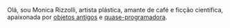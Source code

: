 Olá, sou Monica Rizzolli, artista plástica, amante de café e ficção científica, apaixonada por [objetos antigos](http://lista.mercadolivre.com.br/_CustId_237040508) e [quase-programadora](http://arteprog.space/).
